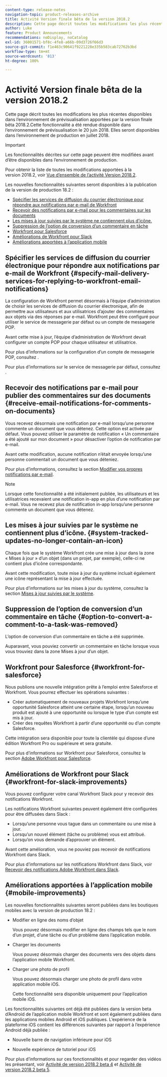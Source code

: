 ```yaml
---
content-type: release-notes
navigation-topic: product-releases-archive
title: Activité Version finale bêta de la version 2018.2
description: Cette page décrit toutes les modifications les plus récentes disponibles dans l’environnement de prévisualisation apportées par la version finale bêta 2018.2. Cette fonctionnalité a été rendue disponible dans l’environnement de prévisualisation le 20 juin 2018. Elles seront disponibles dans l’environnement de production en juillet 2018.
author: Luke
feature: Product Announcements
recommendations: noDisplay, noCatalog
exl-id: 36001571-bf8c-4fe8-a66b-09d3726f66d3
source-git-commit: f1e463c90641f9221228e335b583cab72762b3bd
workflow-type: tm+mt
source-wordcount: '813'
ht-degree: 100%

---
```


# Activité Version finale bêta de la version 2018.2

Cette page décrit toutes les modifications les plus récentes disponibles dans l’environnement de prévisualisation apportées par la version finale bêta 2018.2.Cette fonctionnalité a été rendue disponible dans l’environnement de prévisualisation le 20 juin 2018. Elles seront disponibles dans l’environnement de production en juillet 2018.

>[!IMPORTANT]
>
>Les fonctionnalités décrites sur cette page peuvent être modifiées avant d’être disponibles dans l’environnement de production.

Pour obtenir la liste de toutes les modifications apportées à la version 2018.2, voir [Vue d’ensemble de l’activité Version 2018.2](../../../../product-announcements/product-releases/quarterly-release-archive/2018.2-release-activity/2018-2-release-activity-overview.md).

Les nouvelles fonctionnalités suivantes seront disponibles à la publication de la version de production 18.2 :

* [Spécifier les services de diffusion du courrier électronique pour répondre aux notifications par e-mail de Workfront](#specify-mail-delivery-services-for-replying-to-workfront-email-notifications)
* [Recevoir des notifications par e-mail pour les commentaires sur les documents](#receive-email-notifications-for-comments-on-documents)
* [Les mises à jour suivies par le système ne contiennent plus d’icône.](#system-tracked-updates-no-longer-contain-an-icon)
* [Suppression de l’option de conversion d’un commentaire en tâche](#option-to-convert-a-comment-to-a-task-was-removed)
* [Workfront pour Salesforce](#workfront-for-salesforce)
* [Améliorations de Workfront pour Slack](#workfront-for-slack-improvements)
* [Améliorations apportées à l’application mobile](#mobile-improvements)

## Spécifier les services de diffusion du courrier électronique pour répondre aux notifications par e-mail de Workfront {#specify-mail-delivery-services-for-replying-to-workfront-email-notifications}

La configuration de Workfront permet désormais à l’équipe d’administration de choisir les services de diffusion du courrier électronique, afin de permettre aux utilisateurs et aux utilisatrices d’ajouter des commentaires aux objets via des réponses par e-mail. Workfront peut être configuré pour utiliser le service de messagerie par défaut ou un compte de messagerie POP.

Avant cette mise à jour, l’équipe d’administration de Workfront devait configurer un compte POP pour chaque utilisateur et utilisatrice. 

Pour plus d’informations sur la configuration d’un compte de messagerie POP, consultez .

Pour plus d’informations sur le service de messagerie par défaut, consultez .

## Recevoir des notifications par e-mail pour publier des commentaires sur des documents {#receive-email-notifications-for-comments-on-documents}

Vous recevez désormais une notification par e-mail lorsqu’une personne commente un document que vous détenez. Cette option est activée par défaut. Vous pouvez utiliser le paramètre de notification « Un commentaire a été ajouté sur mon document » pour désactiver l’option de notification par e-mail.

Avant cette modification, aucune notification n’était envoyée lorsqu’une personne commentait un document que vous déteniez. 

Pour plus d’informations, consultez la section [Modifier vos propres notifications par e-mail](../../../../workfront-basics/using-notifications/activate-or-deactivate-your-own-event-notifications.md).

>[!NOTE]
>
>Lorsque cette fonctionnalité a été initialement publiée, les utilisateurs et les utilisatrices recevaient une notification in-app en plus d’une notification par e-mail. Vous ne recevez plus de notification in-app lorsqu’une personne commente un document que vous détenez. 

## Les mises à jour suivies par le système ne contiennent plus d’icône. {#system-tracked-updates-no-longer-contain-an-icon}

Chaque fois que le système Workfront crée une mise à jour dans la zone « Mises à jour » d’un objet (dans un projet, par exemple), celle-ci ne contient plus d’icône correspondante.

Avant cette modification, toute mise à jour du système incluait également une icône représentant la mise à jour effectuée.

Pour plus d’informations sur les mises à jour du système, consultez la section [Mises à jour suivies par le système](../../../../administration-and-setup/set-up-workfront/system-tracked-update-feeds/system-tracked-update-feeds.md).

## Suppression de l’option de conversion d’un commentaire en tâche {#option-to-convert-a-comment-to-a-task-was-removed}

L’option de conversion d’un commentaire en tâche a été supprimée.

Auparavant, vous pouviez convertir un commentaire en tâche lorsque vous vous trouviez dans la zone Mises à jour d’un objet.

## Workfront pour Salesforce {#workfront-for-salesforce}

Nous publions une nouvelle intégration prête à l’emploi entre Salesforce et Workfront. Vous pourrez effectuer les opérations suivantes :

* Créer automatiquement de nouveaux projets Workfront lorsqu’une opportunité Salesforce atteint une certaine étape, lorsqu’un nouveau produit est ajouté à une opportunité ou lorsque le type d’un compte est mis à jour.
* Créer des requêtes Workfront à partir d’une opportunité ou d’un compte Salesforce.

Cette intégration sera disponible pour toute la clientèle qui dispose d’une édition Workfront Pro ou supérieure et sera gratuite.

Pour plus d’informations sur Workfront pour Salesforce, consultez la section [Adobe Workfront pour Salesforce](../../../../workfront-integrations-and-apps/using-workfront-with-salesforce/workfront-for-salesforce.md).

## Améliorations de Workfront pour Slack {#workfront-for-slack-improvements}

Vous pouvez configurer votre canal Workfront Slack pour y recevoir des notifications Workfront.

Les notifications Workfront suivantes peuvent également être configurées pour être diffusées dans Slack :

* Lorsqu’une personne vous tague dans un commentaire ou une mise à jour.
* Lorsqu’un nouvel élément (tâche ou problème) vous est attribué.
* Lorsqu’on vous demande d’approuver un élément.

Avant cette amélioration, vous ne pouviez pas recevoir de notifications Workfront dans Slack.

Pour plus d’informations sur les notifications Workfront dans Slack, voir [Recevoir des notifications Adobe Workfront dans Slack](../../../../workfront-integrations-and-apps/using-workfront-with-slack/receive-workfront-notifications-in-slack.md).

## Améliorations apportées à l’application mobile {#mobile-improvements}

Les nouvelles fonctionnalités suivantes seront publiées dans les boutiques mobiles avec la version de production 18.2 :

* Modifier en ligne des noms d’objet

  Vous pouvez désormais modifier en ligne des champs tels que le nom d’un projet, d’une tâche ou d’un problème dans l’application mobile.

* Charger les documents

  Vous pouvez désormais charger des documents vers des objets dans l’application mobile Workfront.

* Charger une photo de profil

  Vous pouvez désormais charger une photo de profil dans votre application mobile iOS.

  Cette fonctionnalité sera disponible uniquement pour l’application mobile iOS.

Les fonctionnalités suivantes ont déjà été publiées dans la version beta d’Android de l’application mobile Workfront et sont également publiées dans les applications mobiles Android et iOS publiques. L’expérience de la plateforme iOS contient les différences suivantes par rapport à l’expérience Android déjà publiée :

* Nouvelle barre de navigation inférieure pour iOS

* Nouvelle expérience de tutoriel pour iOS

Pour plus d’informations sur ces fonctionnalités et pour regarder des vidéos les présentant, voir [Activité de version 2018.2 beta 4](../../../../product-announcements/product-releases/quarterly-release-archive/2018.2-release-activity/2018-2-beta-4-release-activity.md) et [Activité de version 2018.2 beta 5](../../../../product-announcements/product-releases/quarterly-release-archive/2018.2-release-activity/2018-2-beta-5-release-activity.md).
